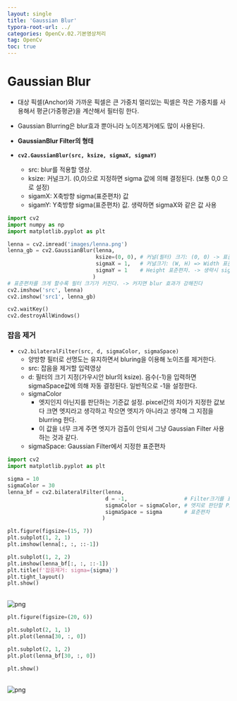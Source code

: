 ```yaml
---
layout: single
title: 'Gaussian Blur'
typora-root-url: ../
categories: OpenCv.02.기본영상처리
tag: OpenCv
toc: true
---
```


# Gaussian Blur

- 대상 픽셀(Anchor)와 가까운 픽셀은 큰 가중치 멀리있는 픽셀은 작은 가중치를 사용해서 평균(가중평균)을 계산해서 필터링 한다.

- Gaussian Blurring은 blur효과 뿐아니라 노이즈제거에도 많이 사용된다.

- **GaussianBlur Filter의 형태**

- **`cv2.GaussianBlur(src, ksize, sigmaX, sigmaY)`**
    - src: blur를 적용할 영상. 
    - ksize: 커널크기. (0,0)으로 지정하면 sigma 값에 의해 결정된다. (보통 0,0 으로 설정)
    - sigamX: X축방향 sigma(표준편차) 값
    - sigamY: Y축방향 sigma(표준편차) 값. 생략하면 sigmaX와 같은 값 사용



```python
import cv2
import numpy as np
import matplotlib.pyplot as plt
```



```python
lenna = cv2.imread('images/lenna.png')
lenna_gb = cv2.GaussianBlur(lenna, 
                            ksize=(0, 0), # 커널(필터) 크기: (0, 0) -> 표준편차에 크기에 맞춰 크기를 정한다.
                            sigmaX = 1,   # 커널크기: (W, H) => Width 표준편차
                            sigmaY = 1    # Height 표준편차. -> 생략시 sigmaX와 동일 값
                           )
# 표준편차를 크게 할수록 필터 크기가 커진다. -> 커지면 blur 효과가 강해진다
cv2.imshow('src', lenna)
cv2.imshow('src1', lenna_gb)

cv2.waitKey()
cv2.destroyAllWindows()
```



### 잡음 제거
- `cv2.bilateralFilter(src, d, sigmaColor, sigmaSpace)`
    - 양방향 필터로 선명도는 유지하면서 bluring을 이용해 노이즈를 제거한다.
    - src: 잡음을 제거할 입력영상
    - d: 필터의 크기 지정(가우시안 blur의 ksize). 음수(-1)을 입력하면 sigmaSpace값에 의해 자동 결정된다. 일반적으로 -1을 설정한다.
    - sigmaColor
        - 엣지인지 아닌지를 판단하는 기준값 설정. pixcel간의 차이가 지정한 값보다 크면 엣지라고 생각하고 작으면 엣지가 아니라고 생각해 그 지점을 blurring 한다.
        - 이 값을 너무 크게 주면 엣지가 검출이 안되서 그냥 Gaussian Filter 사용하는 것과 같다.
    - sigmaSpace: Gaussian Filter에서 지정한 표준편차


```python
import cv2 
import matplotlib.pyplot as plt
```


```python
sigma = 10
sigmaColor = 30
lenna_bf = cv2.bilateralFilter(lenna, 
                               d = -1,                  # Filter크기를 표준편차로 결정
                               sigmaColor = sigmaColor, # 엣지로 판단할 Pixcel값의 차이
                               sigmaSpace = sigma       # 표준편차
                              )
```


```python
plt.figure(figsize=(15, 7))
plt.subplot(1, 2, 1)
plt.imshow(lenna[:, :, ::-1])

plt.subplot(1, 2, 2)
plt.imshow(lenna_bf[:, :, ::-1])
plt.title(f'잡음제거: sigma={sigma}')
plt.tight_layout()
plt.show()
```


​    
![png](output_61_0.png)
​    



```python
plt.figure(figsize=(20, 6))

plt.subplot(2, 1, 1)
plt.plot(lenna[30, :, 0])

plt.subplot(2, 1, 2)
plt.plot(lenna_bf[30, :, 0])

plt.show()
```


​    
![png](output_62_0.png)
​    


